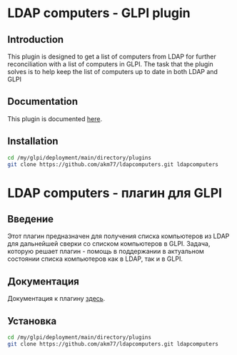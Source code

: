 # LDAP computers - GLPI plugin

## Introduction

This plugin is designed to get a list of computers from LDAP for further reconciliation with a list of computers in GLPI.
The task that the plugin solves is to help keep the list of computers up to date in both LDAP and GLPI

## Documentation

This plugin is documented [here](https://github.com/akm77/ldapcomputers/wiki).

## Installation

```sh
cd /my/glpi/deployment/main/directory/plugins
git clone https://github.com/akm77/ldapcomputers.git ldapcomputers
```

# LDAP computers - плагин для GLPI

## Введение

Этот плагин предназначен для получения списка компьютеров из LDAP для дальнейшей сверки со списком компьютеров в GLPI.
Задача, которую решает плагин - помощь в поддержании в актуальном состоянии списка компьютеров как в LDAP, так и в GLPI.

## Документация

Документация к плагину [здесь](https://github.com/pluginsGLPI/glpi-example-plugin/wiki).

## Установка

```sh
cd /my/glpi/deployment/main/directory/plugins
git clone https://github.com/akm77/ldapcomputers.git ldapcomputers
```